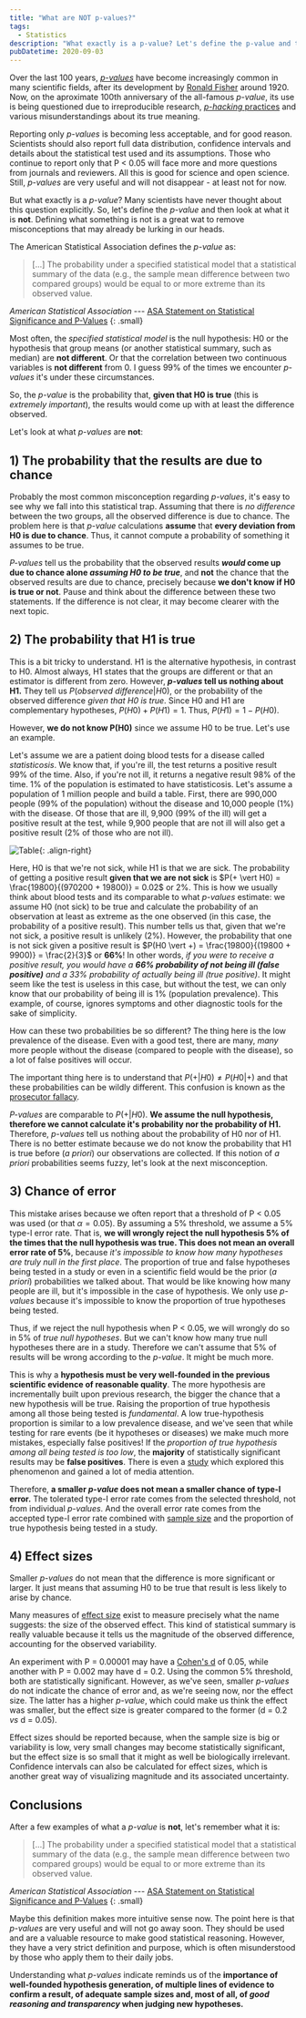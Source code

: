 ```yaml
---
title: "What are NOT p-values?"
tags:
  - Statistics
description: "What exactly is a p-value? Let's define the p-value and then look at what it is not."
pubDatetime: 2020-09-03
---
```


Over the last 100 years, [_p-values_](https://en.wikipedia.org/wiki/P-value) have become increasingly common in many scientific fields, after its development by [Ronald Fisher](https://en.wikipedia.org/wiki/Ronald_Fisher) around 1920. Now, on the aproximate 100th anniversary of the all-famous _p-value_, its use is being questioned due to irreproducible research, [_p-hacking_ practices](https://en.wikipedia.org/wiki/Data_dredging) and various misunderstandings about its true meaning.

Reporting only _p-values_ is becoming less acceptable, and for good reason. Scientists should also report full data distribution, confidence intervals and details about the statistical test used and its assumptions. Those who continue to report only that P < 0.05 will face more and more questions from journals and reviewers. All this is good for science and open science. Still, _p-values_ are very useful and will not disappear - at least not for now.

But what exactly is a _p-value_? Many scientists have never thought about this question explicitly. So, let's define the _p-value_ and then look at what it is **not**. Defining what something is not is a great wat to remove misconceptions that may already be lurking in our heads.

The American Statistical Association defines the _p-value_ as:

> [...] The probability under a specified statistical model that a statistical summary of the data (e.g., the sample mean difference between two compared groups) would be equal to or more extreme than its observed value.

<cite>American Statistical Association</cite> --- [ASA Statement on Statistical Significance and P-Values](https://amstat.tandfonline.com/doi/full/10.1080/00031305.2016.1154108)
{: .small}

Most often, the _specified statistical model_ is the null hypothesis: H0 or the hypothesis that group means (or another statistical summary, such as median) are **not different**. Or that the correlation between two continuous variables is **not different** from 0. I guess 99% of the times we encounter _p-values_ it's under these circumstances.

So, the _p-value_ is the probability that, **given that H0 is true** (this is _extremely important_), the results would come up with at least the difference observed.

Let's look at what _p-values_ are **not**:

## 1) The probability that the results are due to chance

Probably the most common misconception regarding _p-values_, it's easy to see why we fall into this statistical trap. Assuming that there is _no difference_ between the two groups, all the observed difference is due to chance. The problem here is that _p-value_ calculations **assume** that **every deviation from H0 is due to chance**. Thus, it cannot compute a probability of something it assumes to be true.

_P-values_ tell us the probability that the observed results **_would_ come up due to chance alone _assuming H0 to be true_**, and **not** the chance that the observed results are due to chance, precisely because **we don't know if H0 is true or not**. Pause and think about the difference between these two statements. If the difference is not clear, it may become clearer with the next topic.

## 2) The probability that H1 is true

This is a bit tricky to understand. H1 is the alternative hypothesis, in contrast to H0. Almost always, H1 states that the groups are different or that an estimator is different from zero.
However, **_p-values_ tell us nothing about H1.** They tell us $P(observed\ difference \vert H0)$, or the probability of the observed difference _given that H0 is true_. Since H0 and H1 are complementary hypotheses, $P(H0) + P(H1) = 1$. Thus, $P(H1) = 1 - P(H0)$.

However, **we do not know P(H0)** since we assume H0 to be true. Let's use an example.

Let's assume we are a patient doing blood tests for a disease called _statisticosis_. We know that, if you're ill, the test returns a positive result 99% of the time. Also, if you're not ill, it returns a negative result 98% of the time. 1% of the population is estimated to have statisticosis. Let's assume a population of 1 million people and build a table. First, there are 990,000 people (99% of the population) without the disease and 10,000 people (1%) with the disease. Of those that are ill, 9,900 (99% of the ill) will get a positive result at the test, while 9,900 people that are not ill will also get a positive result (2% of those who are not ill).

![Table](@assets/images/p_values_are_not/table1.png){: .align-right}

Here, H0 is that we're not sick, while H1 is that we are sick. The probability of getting a positive result **given that we are not sick** is $P(+ \vert H0) = \frac{19800}{(970200 + 19800)} = 0.02$ or 2%. This is how we usually think about blood tests and its comparable to what _p-values_ estimate: we assume H0 (not sick) to be true and calculate the probability of an observation at least as extreme as the one observed (in this case, the probability of a positive result). This number tells us that, given that we're not sick, a positive result is unlikely (2%). However, the probability that one is not sick given a positive result is $P(H0 \vert +) = \frac{19800}{(19800 + 9900)} = \frac{2}{3}$ or **66%**! In other words, _if you were to receive a positive result, you would have a **66% probability of not being ill (false positive)** and a 33% probability of actually being ill (true positive)_. It might seem like the test is useless in this case, but without the test, we can only know that our probability of being ill is 1% (population prevalence). This example, of course, ignores symptoms and other diagnostic tools for the sake of simplicity.

How can these two probabilities be so different? The thing here is the low prevalence of the disease. Even with a good test, there are many, _many_ more people without the disease (compared to people with the disease), so a lot of false positives will occur.

The important thing here is to understand that $P(+ \vert H0)
\neq P(H0 \vert +)$
and that these probabilities can be wildly different. This confusion is known as the [prosecutor fallacy](https://en.wikipedia.org/wiki/Prosecutor%27s_fallacy).

_P-values_ are comparable to
$P(+ \vert H0)$. **We assume the null hypothesis, therefore we cannot calculate it's probability nor the probability of H1.** Therefore, _p-values_ tell us nothing about the probability of H0 nor of H1. There is no better estimate because we do not know the probability that H1 is true before (_a priori_) our observations are collected. If this notion of _a priori_ probabilities seems fuzzy, let's look at the next misconception.

## 3) Chance of error

This mistake arises because we often report that a threshold of P < 0.05 was used (or that $\alpha = 0.05$). By assuming a 5% threshold, we assume a 5% type-I error rate. That is, **we will wrongly reject the null hypothesis 5% of the times that the null hypothesis was true. This does not mean an overall error rate of 5%**, because _it's impossible to know how many hypotheses are truly null in the first place_. The proportion of true and false hypotheses being tested in a study or even in a scientific field would be the prior (_a priori_) probabilities we talked about. That would be like knowing how many people are ill, but it's impossible in the case of hypothesis. We only use _p-values_ because it's impossible to know the proportion of true hypotheses being tested.

Thus, if we reject the null hypothesis when P < 0.05, we will wrongly do so in 5% of _true null hypotheses_. But we can't know how many true null hypotheses there are in a study. Therefore we can't assume that 5% of results will be wrong according to the _p-value_. It might be much more.

This is why a **hypothesis must be very well-founded in the previous scientific evidence of reasonable quality**. The more hypothesis are incrementally built upon previous research, the bigger the chance that a new hypothesis will be true. Raising the proportion of true hypothesis among all those being tested is _fundamental_. A low true-hypothesis proportion is similar to a low prevalence disease, and we've seen that while testing for rare events (be it hypotheses or diseases) we make much more mistakes, especially false positives! If the _proportion of true hypothesis among all being tested is too low_, the **majority** of statistically significant results may be **false positives**. There is even a [study](https://journals.plos.org/plosmedicine/article?id=10.1371/journal.pmed.0020124) which explored this phenomenon and gained a lot of media attention.

Therefore, **a smaller _p-value_ does not mean a smaller chance of type-I error.** The tolerated type-I error rate comes from the selected threshold, not from individual _p-values_. And the overall error rate comes from the accepted type-I error rate combined with [sample size](https://en.wikipedia.org/wiki/Power_of_a_test) and the proportion of true hypothesis being tested in a study.

## 4) Effect sizes

Smaller _p-values_ do not mean that the difference is more significant or larger. It just means that assuming H0 to be true that result is less likely to arise by chance.

Many measures of [effect size](https://en.wikipedia.org/wiki/Effect_size) exist to measure precisely what the name suggests: the size of the observed effect. This kind of statistical summary is really valuable because it tells us the magnitude of the observed difference, accounting for the observed variability.

An experiment with P = 0.00001 may have a [Cohen's d](https://en.wikipedia.org/wiki/Effect_size#Cohen's_d) of 0.05, while another with P = 0.002 may have d = 0.2. Using the common 5% threshold, both are statistically significant. However, as we've seen, smaller _p-values_ do not indicate the chance of error and, as we're seeing now, nor the effect size. The latter has a higher _p-value_, which could make us think the effect was smaller, but the effect size is greater compared to the former (d = 0.2 _vs_ d = 0.05).

Effect sizes should be reported because, when the sample size is big or variability is low, very small changes may become statistically significant, but the effect size is so small that it might as well be biologically irrelevant. Confidence intervals can also be calculated for effect sizes, which is another great way of visualizing magnitude and its associated uncertainty.

## Conclusions

After a few examples of what a _p-value_ is **not**, let's remember what it is:

> [...] The probability under a specified statistical model that a statistical summary of the data (e.g., the sample mean difference between two compared groups) would be equal to or more extreme than its observed value.

<cite>American Statistical Association</cite> --- [ASA Statement on Statistical Significance and P-Values](https://amstat.tandfonline.com/doi/full/10.1080/00031305.2016.1154108)
{: .small}

Maybe this definition makes more intuitive sense now. The point here is that _p-values_ are very useful and will not go away soon. They should be used and are a valuable resource to make good statistical reasoning. However, they have a very strict definition and purpose, which is often misunderstood by those who apply them to their daily jobs.

Understanding what _p-values_ indicate reminds us of the **importance of well-founded hypothesis generation, of multiple lines of evidence to confirm a result, of adequate sample sizes and, most of all, of _good reasoning and transparency_ when judging new hypotheses.**
